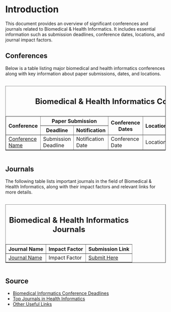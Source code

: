 # Introduction

This document provides an overview of significant conferences and journals related to Biomedical & Health Informatics. It includes essential information such as submission deadlines, conference dates, locations, and journal impact factors.

## Conferences

Below is a table listing major biomedical and health informatics conferences along with key information about paper submissions, dates, and locations.

<div align="center" style="overflow-x:auto;text-align:center;vertical-align: middle;">
<table border="1">
<caption> <h2> Biomedical & Health Informatics Conferences</h2</caption>
<thead>
<tr>
<th rowspan="2">Conference</th>
<th colspan="2">Paper Submission</th> 
<th rowspan="2">Conference Dates</th>
<th rowspan="2">Location</th>
<th colspan="2">Workshop Paper</th>
</tr>
<tr>
<th>Deadline</th><th>Notification</th><th>Deadline</th><th>Notification</th>
</tr>
</thead>
<tbody>
<tr>
<td><a href="conference_link_here">Conference Name</a></td>
<td>Submission Deadline</td>
<td>Notification Date</td>
<td>Conference Date</td>
<td>Location</td>
<td>Workshop Deadline</td>
<td>Workshop Notification</td>
</tr>
<!-- Repeat the row block for each conference -->
</tbody>
</table>
</div>

## Journals

The following table lists important journals in the field of Biomedical & Health Informatics, along with their impact factors and relevant links for more details.

<div align="center" style="overflow-x:auto;text-align:center;vertical-align: middle;">
<table border="1">
<caption> <h2> Biomedical & Health Informatics Journals</h2></caption>
<thead>
<tr>
<th>Journal Name</th>
<th>Impact Factor</th>
<th>Submission Link</th>
</tr>
</thead>
<tbody>
<tr>
<td><a href="journal_link_here">Journal Name</a></td>
<td>Impact Factor</td>
<td><a href="submission_link_here">Submit Here</a></td>
</tr>
<!-- Repeat the row block for each journal -->
</tbody>
</table>
</div>

## Source

- [Biomedical Informatics Conference Deadlines](source_link_here)
- [Top Journals in Health Informatics](source_link_here)
- [Other Useful Links](source_link_here)
